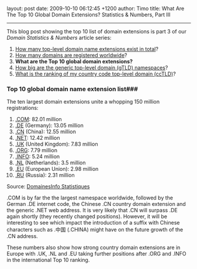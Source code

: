 layout: post
date: 2009-10-10 06:12:45 +1200
author: Timo
title: What Are The Top 10 Global Domain Extensions? Statistics & Numbers, Part III


----

This blog post showing the top 10 list of domain extensions is part 3 of our *Domain Statistics & Numbers* article series:

1.  [How many top-level domain name extensions exist in total](https://iwantmyname.com/blog/2009/09/how-many-domain-extensions-exist-worldwide-statistics-numbers.html "How many TLDs exist in total?")?
2.  [How many domains are registered worldwide](https://iwantmyname.com/blog/2009/09/how-many-domains-are-registered-in-total.html "Total Number Of Domain Registrations Worldwide?")?
3.  **What are the Top 10 global domain extensions?**
4.  [How big are the generic top-level domain (gTLD) namespaces](https://iwantmyname.com/blog/2009/10/how-big-are-the-generic-top-level-domain-namespaces-statistics-numbers-part-iv.html)?
5.  [What is the ranking of my country code top-level domain (ccTLD)](https://iwantmyname.com/blog/2009/10/country-code-top-level-domain-cctld-ranking-numbers-statistics.html)?

### Top 10 global domain name extension list###

The ten largest domain extensions unite a whopping 150 million registrations:

1.  [.COM](https://iwantmyname.com/domains/com-domain-name-registration-for-commercial): 82.01 million
2.  [.DE](https://iwantmyname.com/domains/de-german-domain-name-registration-for-germany) (Germany): 13.05 million
3.  [.CN](https://iwantmyname.com/domains/cn-chinese-domain-name-registration-for-china) (China): 12.55 million
4.  [.NET](https://iwantmyname.com/domains/net-domain-name-registration-for-network): 12.42 million
5.  [.UK](https://iwantmyname.com/domains/co.uk-domain-name-registration-for-united-kingdom) (United Kingdom): 7.83 million
6.  [.ORG](https://iwantmyname.com/domains/org-domain-name-registration-for-organisation): 7.79 million
7.  [.INFO](https://iwantmyname.com/domains/info-domain-name-registration-for-information): 5.24 million
8.  [.NL](https://iwantmyname.com/domains/nl-domain-name-registration-for-netherlands) (Netherlands): 3.5 million
9.  [.EU](https://iwantmyname.com/domains/eu-european-domain-name-registration-for-europe) (European Union): 2.98 million
10.  [.RU](https://iwantmyname.com/domains/ru-russian-domain-name-registration-for-russian-federation) (Russia): 2.31 million

Source: [DomainesInfo Statistiques](http://archived.link/http://www.domainesinfo.fr/statistiques.php "DomainesInfo Statistiques")

.COM is by far the the largest namespace worldwide, followed by the German .DE internet code, the Chinese .CN country domain extension and the generic .NET web address. It is very likely that .CN will surpass .DE again shortly (they recently changed positions). However, it will be interesting to see which impact the introduction of a suffix with Chinese characters such as .中国 (.CHINA) might have on the future growth of the .CN address.

These numbers also show how strong country domain extensions are in Europe with .UK, .NL and .EU taking further positions after .ORG and .INFO in the international Top 10 ranking.
